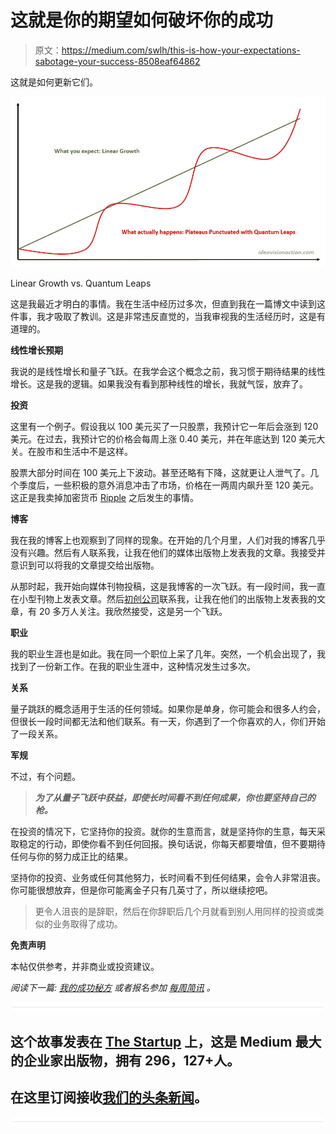 # 这就是你的期望如何破坏你的成功

> 原文：<https://medium.com/swlh/this-is-how-your-expectations-sabotage-your-success-8508eaf64862>

这就是如何更新它们。

![](img/ac14da06f08fcbc47802d662aee76c71.png)

Linear Growth vs. Quantum Leaps

这是我最近才明白的事情。我在生活中经历过多次，但直到我在一篇博文中读到这件事，我才吸取了教训。这是非常违反直觉的，当我审视我的生活经历时，这是有道理的。

**线性增长预期**

我说的是线性增长和量子飞跃。在我学会这个概念之前，我习惯于期待结果的线性增长。这是我的逻辑。如果我没有看到那种线性的增长，我就气馁，放弃了。

**投资**

这里有一个例子。假设我以 100 美元买了一只股票，我预计它一年后会涨到 120 美元。在过去，我预计它的价格会每周上涨 0.40 美元，并在年底达到 120 美元大关。在股市和生活中不是这样。

股票大部分时间在 100 美元上下波动。甚至还略有下降，这就更让人泄气了。几个季度后，一些积极的意外消息冲击了市场，价格在一两周内飙升至 120 美元。这正是我卖掉加密货币 [Ripple](https://ideavisionaction.com/investment/i-sold-ripple-then-its-price-quadrupled/) 之后发生的事情。

**博客**

我在我的博客上也观察到了同样的现象。在开始的几个月里，人们对我的博客几乎没有兴趣。然后有人联系我，让我在他们的媒体出版物上发表我的文章。我接受并意识到可以将我的文章提交给出版物。

从那时起，我开始向媒体刊物投稿，这是我博客的一次飞跃。有一段时间，我一直在小型刊物上发表文章。然后[初创公司](https://medium.com/swlh)联系我，让我在他们的出版物上发表我的文章，有 20 多万人关注。我欣然接受，这是另一个飞跃。

**职业**

我的职业生涯也是如此。我在同一个职位上呆了几年。突然，一个机会出现了，我找到了一份新工作。在我的职业生涯中，这种情况发生过多次。

**关系**

量子跳跃的概念适用于生活的任何领域。如果你是单身，你可能会和很多人约会，但很长一段时间都无法和他们联系。有一天，你遇到了一个你喜欢的人，你们开始了一段关系。

**军规**

不过，有个问题。

> ***为了从量子飞跃中获益，即使长时间看不到任何成果，你也要坚持自己的枪。***

在投资的情况下，它坚持你的投资。就你的生意而言，就是坚持你的生意，每天采取稳定的行动，即使你看不到任何回报。换句话说，你每天都要增值，但不要期待任何与你的努力成正比的结果。

坚持你的投资、业务或任何其他努力，长时间看不到任何结果，会令人非常沮丧。你可能很想放弃，但是你可能离金子只有几英寸了，所以继续挖吧。

> 更令人沮丧的是辞职，然后在你辞职后几个月就看到别人用同样的投资或类似的业务取得了成功。

**免责声明**

本帖仅供参考，并非商业或投资建议。

*阅读下一篇:* [*我的成功秘方*](https://ideavisionaction.com/personal-development/my-secret-recipe-for-success/) *或者报名参加* [*每周简讯*](https://ideavisionaction.com/email-newsletter/) *。*

![](img/731acf26f5d44fdc58d99a6388fe935d.png)

## 这个故事发表在 [The Startup](https://medium.com/swlh) 上，这是 Medium 最大的企业家出版物，拥有 296，127+人。

## 在这里订阅接收[我们的头条新闻](http://growthsupply.com/the-startup-newsletter/)。

![](img/731acf26f5d44fdc58d99a6388fe935d.png)